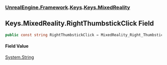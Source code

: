 ### [UnrealEngine.Framework](./UnrealEngine-Framework.md 'UnrealEngine.Framework').[Keys](./Keys.md 'UnrealEngine.Framework.Keys').[Keys.MixedReality](./Keys-MixedReality.md 'UnrealEngine.Framework.Keys.MixedReality')
## Keys.MixedReality.RightThumbstickClick Field
  
```csharp
public const string RightThumbstickClick = MixedReality_Right_Thumbstick_Click;
```
#### Field Value
[System.String](https://docs.microsoft.com/en-us/dotnet/api/System.String 'System.String')  
